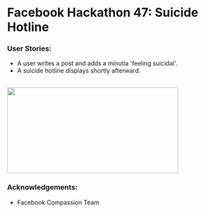 # Facebook Hackathon 47: Suicide Hotline
### User Stories: 
- A user writes a post and adds a minutia 'feeling suicidal'. 
- A suicide hotline displays shortly afterward. 

<br>
<img src="http://i1369.photobucket.com/albums/ag238/sugarcoder/Sui_zpsmpsoga73.jpg" height="200" width="400">

### Acknowledgements: 
- Facebook Compassion Team
